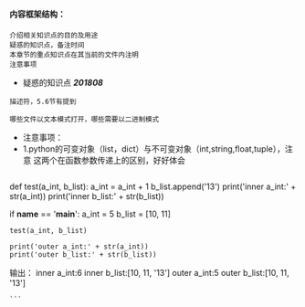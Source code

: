 #### 内容框架结构：
```
介绍相关知识点的目的及用途
疑惑的知识点，备注时间
本章节的重点知识点在其当前的文件内注明
注意事项
```

- 疑惑的知识点
***201808***
```
描述符，5.6节有提到

哪些文件以文本模式打开，哪些需要以二进制模式

```
- 注意事项：
 - 1.python的可变对象（list，dict）与不可变对象（int,string,float,tuple），注意
        这两个在函数参数传递上的区别，好好体会
    ```
def test(a_int, b_list):
    a_int = a_int + 1
    b_list.append('13')
    print('inner a_int:' + str(a_int))
    print('inner b_list:' + str(b_list))

if __name__ == '__main__':
    a_int = 5
    b_list = [10, 11]

    test(a_int, b_list)

    print('outer a_int:' + str(a_int))
    print('outer b_list:' + str(b_list))

输出：
inner a_int:6
inner b_list:[10, 11, '13']
outer a_int:5
outer b_list:[10, 11, '13']


    ```
